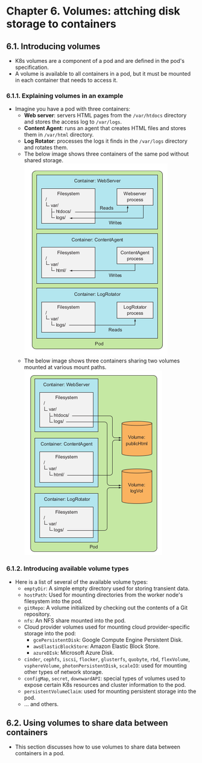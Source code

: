 # Chapter 6. Volumes: attching disk storage to containers
## 6.1. Introducing volumes
* K8s volumes are a component of a pod and are defined in the pod's specification.
* A volume is available to all containers in a pod, but it must be mounted in each container that needs to access it.
### 6.1.1. Explaining volumes in an example
* Imagine you have a pod with three containers:
    * **Web server**: servers HTML pages from the `/var/htdocs` directory and stores the access log to `/var/logs`.
    * **Content Agent**: runs an agent that creates HTML files and stores them in `/var/html` directory.
    * **Log Rotator**: processes the logs it finds in the `/var/logs` directory and rotates them.
    * The below image shows three containers of the same pod without shared storage.<br>
    ![](./img/chap06/01.png)<br>
    * The below image shows three containers sharing two volumes mounted at various mount paths.<br>
    ![](./img/chap06/02.png)<br>

### 6.1.2. Introducing available volume types
* Here is a list of several of the available volume types:
    * `emptyDir`: A simple empty directory used for storing transient data.
    * `hostPath`: Used for mounting directories from the worker node's filesystem into the pod.
    * `gitRepo`: A volume initialized by checking out the contents of a Git repository.
    * `nfs`: An NFS share mounted into the pod.
    * Cloud provider volumes used for mounting cloud provider-specific storage into the pod:
        * `gcePersistentDisk`: Google Compute Engine Persistent Disk.
        * `awsElasticBlockStore`: Amazon Elastic Block Store.
        * `azureDIsk`: Microsoft Azure Disk.
    * `cinder`, `cephfs`, `iscsi`, `flocker`, `glusterfs`, `quobyte`, `rbd`, `flexVolume`, `vsphereVolume`, `photonPersistentDisk`, `scaleIO`: used for mounting other types of network storage.
    * `configMap`, `secret`, `downwardAPI`: special types of volumes used to expose certain K8s resources and cluster information to the pod.
    * `persistentVolumeClaim`: used for mounting persistent storage into the pod.
    * ... and others.
## 6.2. Using volumes to share data between containers
* This section discusses how to use volumes to share data between containers in a pod.
